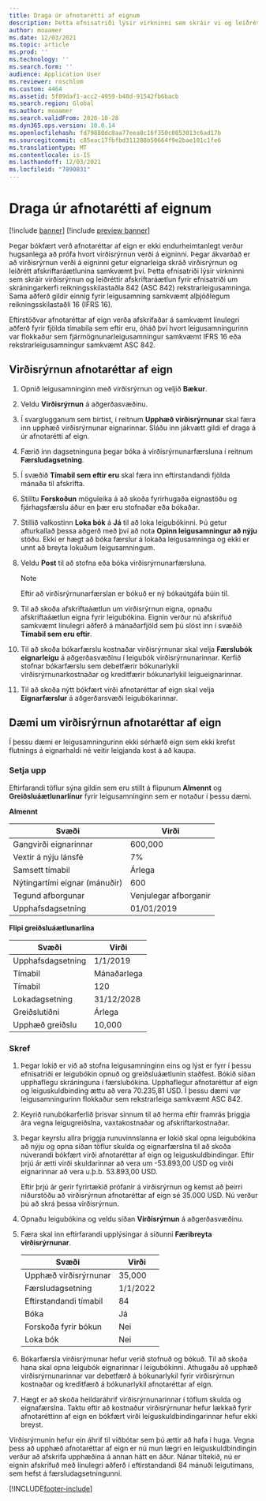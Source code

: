 ```yaml
---
title: Draga úr afnotarétti af eignum
description: Þetta efnisatriði lýsir virkninni sem skráir vi og leiðréttir afskriftaráætlun eigna fyrir efnisatriði um skráningarkerfi reikningsskilastaðla 842 (ASC 842) rekstrarleigusamninga.
author: moaamer
ms.date: 12/03/2021
ms.topic: article
ms.prod: ''
ms.technology: ''
ms.search.form: ''
audience: Application User
ms.reviewer: roschlom
ms.custom: 4464
ms.assetid: 5f89daf1-acc2-4959-b48d-91542fb6bacb
ms.search.region: Global
ms.author: moaamer
ms.search.validFrom: 2020-10-28
ms.dyn365.ops.version: 10.0.14
ms.openlocfilehash: fd79880dc8aa77eea8c16f350c0853013c6ad17b
ms.sourcegitcommit: c85eac17fbfbd311288b50664f9e2bae101c1fe6
ms.translationtype: MT
ms.contentlocale: is-IS
ms.lasthandoff: 12/03/2021
ms.locfileid: "7890831"
---
```

# <a name="impair-right-of-use-assets"></a>Draga úr afnotarétti af eignum

[!include [banner](../includes/banner.md)]
[!include [preview banner](../includes/preview-banner.md)]

Þegar bókfært verð afnotaréttar af eign er ekki endurheimtanlegt verður hugsanlega að prófa hvort virðisrýrnun verði á eigninni. Þegar ákvarðað er að virðisrýrnun verði á eigninni getur eignarleiga skráð virðisrýrnun og leiðrétt afskriftaráætlunina samkvæmt því. Þetta efnisatriði lýsir virkninni sem skráir virðisrýrnun og leiðréttir afskriftaráætlun fyrir efnisatriði um skráningarkerfi reikningsskilastaðla 842 (ASC 842) rekstrarleigusamninga. Sama aðferð gildir einnig fyrir leigusamning samkvæmt alþjóðlegum reikningsskilastaðli 16 (IFRS 16).

Eftirstöðvar afnotaréttar af eign verða afskrifaðar á samkvæmt línulegri aðferð fyrir fjölda tímabila sem eftir eru, óháð því hvort leigusamningurinn var flokkaður sem fjármögnunarleigusamningur samkvæmt IFRS 16 eða rekstrarleigusamningur samkvæmt ASC 842.

## <a name="impair-an-rou-asset"></a>Virðisrýrnun afnotaréttar af eign

1. Opnið leigusamninginn með virðisrýrnun og veljið **Bækur**.
2. Veldu **Virðisrýrnun** á aðgerðasvæðinu.
3. Í svarglugganum sem birtist, í reitnum **Upphæð virðisrýrnunar** skal færa inn upphæð virðisrýrnunar eignarinnar. Sláðu inn jákvætt gildi ef draga á úr afnotarétti af eign.
4. Færið inn dagsetninguna þegar bóka á virðisrýrnunarfærsluna í reitnum **Færsludagsetning**.
5. Í svæðið **Tímabil sem eftir eru** skal færa inn eftirstandandi fjölda mánaða til afskrifta.
6. Stilltu **Forskoðun** möguleika á að skoða fyrirhugaða eignastöðu og fjárhagsfærslu áður en þær eru stofnaðar eða bókaðar.
7. Stillið valkostinn **Loka bók** á **Já** til að loka leigubókinni. Þú getur afturkallað þessa aðgerð með því að nota **Opinn leigusamningur að nýju** stöðu. Ekki er hægt að bóka færslur á lokaða leigusamninga og ekki er unnt að breyta lokuðum leigusamningum. 
8. Veldu **Post** til að stofna eða bóka virðisrýrnunarfærsluna.

    > [!NOTE]
    > Eftir að virðisrýrnunarfærslan er bókuð er ný bókaútgáfa búin til.

9. Til að skoða afskriftaáætlun um virðisrýrnun eigna, opnaðu afskriftaáætlun eigna fyrir leigubókina. Eignin verður nú afskrifuð samkvæmt línulegri aðferð á mánaðarfjöld sem þú slóst inn í svæðið **Tímabil sem eru eftir**.
10. Til að skoða bókarfærslu kostnaðar virðisrýrnunar skal velja **Færslubók eignarleigu** á aðgerðasvæðinu í leigubók virðisrýrnunarinnar. Kerfið stofnar bókarfærslu sem debetfærir bókunarlykil virðisrýrnunarkostnaðar og kreditfærir bókunarlykil leigueignarinnar. 
11. Til að skoða nýtt bókfært virði afnotaréttar af eign skal velja **Eignarfærslur** á aðgerðarsvæði leigubókarinnar.

## <a name="example-of-rou-asset-impairment"></a>Dæmi um virðisrýrnun afnotaréttar af eign

Í þessu dæmi er leigusamningurinn ekki sérhæfð eign sem ekki krefst flutnings á eignarhaldi né veitir leigjanda kost á að kaupa.

### <a name="setup"></a>Setja upp

Eftirfarandi töflur sýna gildin sem eru stillt á flipunum **Almennt** og **Greiðsluáætlunarlínur** fyrir leigusamninginn sem er notaður í þessu dæmi.

**Almennt**

| Svæði                      | Virði            |
|----------------------------|------------------|
| Gangvirði eignarinnar    | 600,000          |
| Vextir á nýju lánsfé | 7%               |
| Samsett tímabil       | Árlega         |
| Nýtingartími eignar (mánuðir) | 600              |
| Tegund afborgunar               | Venjulegar afborganir |
| Upphafsdagsetning          | 01/01/2019       |

**Flipi greiðsluáætlunarlína**

| Svæði             | Virði      |
|-------------------|------------|
| Upphafsdagsetning        | 1/1/2019   |
| Tímabil   | Mánaðarlega    |
| Tímabil           | 120        |
| Lokadagsetning          | 31/12/2028 |
| Greiðslutíðni | Árlega   |
| Upphæð greiðslu    | 10,000     |

### <a name="steps"></a>Skref

1. Þegar lokið er við að stofna leigusamninginn eins og lýst er fyrr í þessu efnisatriði er leigubókin opnuð og greiðsluáætlunin staðfest. Bókið síðan upphaflegu skráninguna í færslubókina. Upphaflegur afnotaréttur af eign og leiguskuldbinding ættu að vera 70.235,81 USD. Í þessu dæmi var leigusamningurinn flokkaður sem rekstrarleiga samkvæmt ASC 842.
2. Keyrið runubókarferlið þrisvar sinnum til að herma eftir framrás þriggja ára vegna leigugreiðslna, vaxtakostnaðar og afskriftarkostnaðar.
3. Þegar keyrslu allra þriggja runuvinnslanna er lokið skal opna leigubókina að nýju og opna síðan töflur skulda og eignarfærslna til að skoða núverandi bókfært virði afnotaréttar af eign og leiguskuldbindingar. Eftir þrjú ár ætti virði skuldarinnar að vera um -53.893,00 USD og virði eignarinnar að vera u.þ.b. 53.893,00 USD. 

    Eftir þrjú ár gerir fyrirtækið prófanir á virðisrýrnun og kemst að þeirri niðurstöðu að virðisrýrnun afnotaréttar af eign sé 35.000 USD. Nú verður þú að skrá þessa virðisrýrnun.
    
4. Opnaðu leigubókina og veldu síðan **Virðisrýrnun** á aðgerðasvæðinu.
5. Færa skal inn eftirfarandi upplýsingar á síðunni **Færibreyta virðisrýrnunar**.

    | Svæði                  | Virði    |
    |------------------------|----------|
    | Upphæð virðisrýrnunar      | 35,000   |
    | Færsludagsetning       | 1/1/2022 |
    | Eftirstandandi tímabil      | 84       |
    | Bóka                   | Já      |
    | Forskoða fyrir bókun | Nei       |
    | Loka bók             | Nei       |

6. Bókarfærsla virðisrýrnunar hefur verið stofnuð og bókuð. Til að skoða hana skal opna leigubók eignarinnar í leigubókinni. Athugaðu að upphæð virðisrýrnunarinnar var debetfærð á bókunarlykil fyrir virðisrýrnun kostnaðar og kreditfærð á bókunarlykil afnotaréttar af eign.
7. Hægt er að skoða heildaráhrif virðisrýrnunarinnar í töflum skulda og eignafærslna. Taktu eftir að kostnaður virðisrýrnunar hefur lækkað fyrir afnotaréttinn af eign en bókfært virði leiguskuldbindingarinnar hefur ekki breyst.

Virðisrýrnunin hefur ein áhrif til viðbótar sem þú ættir að hafa í huga. Vegna þess að upphæð afnotaréttar af eign er nú mun lægri en leiguskuldbindingin verður að afskrifa upphæðina á annan hátt en áður. Nánar tiltekið, nú er eignin afskrifuð með línulegri aðferð í eftirstandandi 84 mánuði leigutímans, sem hefst á færsludagsetningunni.


[!INCLUDE[footer-include](../../includes/footer-banner.md)]
